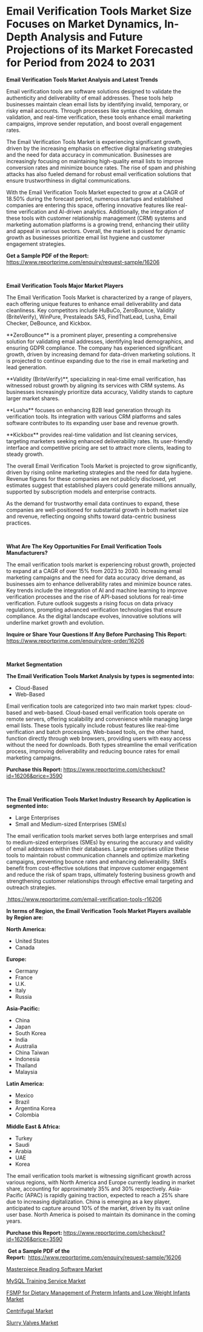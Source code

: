 <p><h1>Email Verification Tools Market Size Focuses on Market Dynamics, In-Depth Analysis and Future Projections of its Market Forecasted for Period from 2024 to 2031</h1></p><p><strong>Email Verification Tools Market Analysis and Latest Trends</strong></p>
<p><p>Email verification tools are software solutions designed to validate the authenticity and deliverability of email addresses. These tools help businesses maintain clean email lists by identifying invalid, temporary, or risky email accounts. Through processes like syntax checking, domain validation, and real-time verification, these tools enhance email marketing campaigns, improve sender reputation, and boost overall engagement rates.</p><p>The Email Verification Tools Market is experiencing significant growth, driven by the increasing emphasis on effective digital marketing strategies and the need for data accuracy in communication. Businesses are increasingly focusing on maintaining high-quality email lists to improve conversion rates and minimize bounce rates. The rise of spam and phishing attacks has also fueled demand for robust email verification solutions that ensure trustworthiness in digital communications.</p><p>With the Email Verification Tools Market expected to grow at a CAGR of 18.50% during the forecast period, numerous startups and established companies are entering this space, offering innovative features like real-time verification and AI-driven analytics. Additionally, the integration of these tools with customer relationship management (CRM) systems and marketing automation platforms is a growing trend, enhancing their utility and appeal in various sectors. Overall, the market is poised for dynamic growth as businesses prioritize email list hygiene and customer engagement strategies.</p></p>
<p><strong>Get a Sample PDF of the Report:&nbsp;</strong> <a href="https://www.reportprime.com/enquiry/request-sample/16206?utm_campaign=1789&utm_medium=2&utm_source=Github&utm_content=ia&utm_term=02122024&utm_id=email-verification-tools">https://www.reportprime.com/enquiry/request-sample/16206</a></p>
<p>&nbsp;</p>
<p><strong>Email Verification Tools Major Market Players</strong></p>
<p><p>The Email Verification Tools Market is characterized by a range of players, each offering unique features to enhance email deliverability and data cleanliness. Key competitors include HuBuCo, ZeroBounce, Validity (BriteVerify), WinPure, Prestaleads SAS, FindThatLead, Lusha, Email Checker, DeBounce, and Kickbox.</p><p>**ZeroBounce** is a prominent player, presenting a comprehensive solution for validating email addresses, identifying lead demographics, and ensuring GDPR compliance. The company has experienced significant growth, driven by increasing demand for data-driven marketing solutions. It is projected to continue expanding due to the rise in email marketing and lead generation.</p><p>**Validity (BriteVerify)**, specializing in real-time email verification, has witnessed robust growth by aligning its services with CRM systems. As businesses increasingly prioritize data accuracy, Validity stands to capture larger market shares. </p><p>**Lusha** focuses on enhancing B2B lead generation through its verification tools. Its integration with various CRM platforms and sales software contributes to its expanding user base and revenue growth.</p><p>**Kickbox** provides real-time validation and list cleaning services, targeting marketers seeking enhanced deliverability rates. Its user-friendly interface and competitive pricing are set to attract more clients, leading to steady growth.</p><p>The overall Email Verification Tools Market is projected to grow significantly, driven by rising online marketing strategies and the need for data hygiene. Revenue figures for these companies are not publicly disclosed, yet estimates suggest that established players could generate millions annually, supported by subscription models and enterprise contracts.</p><p>As the demand for trustworthy email data continues to expand, these companies are well-positioned for substantial growth in both market size and revenue, reflecting ongoing shifts toward data-centric business practices.</p></p>
<p>&nbsp;</p>
<p><strong>What Are The Key Opportunities For Email Verification Tools Manufacturers?</strong></p>
<p><p>The email verification tools market is experiencing robust growth, projected to expand at a CAGR of over 15% from 2023 to 2030. Increasing email marketing campaigns and the need for data accuracy drive demand, as businesses aim to enhance deliverability rates and minimize bounce rates. Key trends include the integration of AI and machine learning to improve verification processes and the rise of API-based solutions for real-time verification. Future outlook suggests a rising focus on data privacy regulations, prompting advanced verification technologies that ensure compliance. As the digital landscape evolves, innovative solutions will underline market growth and evolution.</p></p>
<p><strong>Inquire or Share Your Questions If Any Before Purchasing This Report:</strong> <a href="https://www.reportprime.com/enquiry/pre-order/16206?utm_campaign=1789&utm_medium=2&utm_source=Github&utm_content=ia&utm_term=02122024&utm_id=email-verification-tools">https://www.reportprime.com/enquiry/pre-order/16206</a></p>
<p>&nbsp;</p>
<p><strong>Market Segmentation</strong></p>
<p><strong>The Email Verification Tools Market Analysis by types is segmented into:</strong></p>
<p><ul><li>Cloud-Based</li><li>Web-Based</li></ul></p>
<p><p>Email verification tools are categorized into two main market types: cloud-based and web-based. Cloud-based email verification tools operate on remote servers, offering scalability and convenience while managing large email lists. These tools typically include robust features like real-time verification and batch processing. Web-based tools, on the other hand, function directly through web browsers, providing users with easy access without the need for downloads. Both types streamline the email verification process, improving deliverability and reducing bounce rates for email marketing campaigns.</p></p>
<p><strong>Purchase this Report:&nbsp;</strong><a href="https://www.reportprime.com/checkout?id=16206&price=3590&utm_campaign=1789&utm_medium=2&utm_source=Github&utm_content=ia&utm_term=02122024&utm_id=email-verification-tools">https://www.reportprime.com/checkout?id=16206&price=3590</a></p>
<p>&nbsp;</p>
<p><strong>The Email Verification Tools Market Industry Research by Application is segmented into:</strong></p>
<p><ul><li>Large Enterprises</li><li>Small and Medium-sized Enterprises (SMEs)</li></ul></p>
<p><p>The email verification tools market serves both large enterprises and small to medium-sized enterprises (SMEs) by ensuring the accuracy and validity of email addresses within their databases. Large enterprises utilize these tools to maintain robust communication channels and optimize marketing campaigns, preventing bounce rates and enhancing deliverability. SMEs benefit from cost-effective solutions that improve customer engagement and reduce the risk of spam traps, ultimately fostering business growth and strengthening customer relationships through effective email targeting and outreach strategies.</p></p>
<p><a href="https://www.reportprime.com/email-verification-tools-r16206?utm_campaign=1789&utm_medium=2&utm_source=Github&utm_content=ia&utm_term=02122024&utm_id=email-verification-tools">&nbsp;https://www.reportprime.com/email-verification-tools-r16206</a></p>
<p><strong>In terms of Region, the Email Verification Tools Market Players available by Region are:</strong></p>
<p>
    <p> <strong> North America: </strong>
        <ul>
            <li>United States</li>
            <li>Canada</li>
        </ul>
        </p> 
    <p> <strong> Europe: </strong>
        <ul>
            <li>Germany</li>
            <li>France</li>
            <li>U.K.</li>
            <li>Italy</li>
            <li>Russia</li>
        </ul>
        </p> 
    <p> <strong> Asia-Pacific: </strong>
        <ul>
            <li>China</li>
            <li>Japan</li>
            <li>South Korea</li>
            <li>India</li>
            <li>Australia</li>
            <li>China Taiwan</li>
            <li>Indonesia</li>
            <li>Thailand</li>
            <li>Malaysia</li>
        </ul>
        </p> 
    <p> <strong> Latin America: </strong>
        <ul>
            <li>Mexico</li>
            <li>Brazil</li>
            <li>Argentina Korea</li>
            <li>Colombia</li>
        </ul>
        </p> 
    <p> <strong> Middle East & Africa: </strong>
        <ul>
            <li>Turkey</li>
            <li>Saudi</li>
            <li>Arabia</li>
            <li>UAE</li>
            <li>Korea</li>
        </ul>
    </p>
    </p>
<p><p>The email verification tools market is witnessing significant growth across various regions, with North America and Europe currently leading in market share, accounting for approximately 35% and 30% respectively. Asia-Pacific (APAC) is rapidly gaining traction, expected to reach a 25% share due to increasing digitalization. China is emerging as a key player, anticipated to capture around 10% of the market, driven by its vast online user base. North America is poised to maintain its dominance in the coming years.</p></p>
<p><strong>Purchase this Report: </strong><a href="https://www.reportprime.com/checkout?id=16206&price=3590&utm_campaign=1789&utm_medium=2&utm_source=Github&utm_content=ia&utm_term=02122024&utm_id=email-verification-tools">https://www.reportprime.com/checkout?id=16206&price=3590</a></p>
<p>&nbsp;<strong>Get a Sample PDF of the Report:&nbsp;&nbsp;</strong><a href="https://www.reportprime.com/enquiry/request-sample/16206?utm_campaign=1789&utm_medium=2&utm_source=Github&utm_content=ia&utm_term=02122024&utm_id=email-verification-tools">https://www.reportprime.com/enquiry/request-sample/16206</a></p>
<p><strong></strong></p>
<p><p><a href="https://issuu.com/reportprime-2/docs/masterpiece-reading-software-market-size-2030.pptx?utm_campaign=1789&utm_medium=2&utm_source=Github&utm_content=ia&utm_term=02122024&utm_id=email-verification-tools">Masterpiece Reading Software Market</a></p><p><a href="https://issuu.com/reportprime-2/docs/mysql-training-service-market-size-2030.pptx?utm_campaign=1789&utm_medium=2&utm_source=Github&utm_content=ia&utm_term=02122024&utm_id=email-verification-tools">MySQL Training Service Market</a></p><p><a href="https://github.com/mookiesville/Market-Research-Report-List-1/blob/main/fsmp-for-dietary-management-of-preterm-infants-and-low-weight-infants-market.md?utm_campaign=1789&utm_medium=2&utm_source=Github&utm_content=ia&utm_term=02122024&utm_id=email-verification-tools">FSMP for Dietary Management of Preterm Infants and Low Weight Infants Market</a></p><p><a href="https://www.linkedin.com/pulse/success-road-map-growing-centrifugal-market-industrys-significant-r00tf?utm_campaign=1789&utm_medium=2&utm_source=Github&utm_content=ia&utm_term=02122024&utm_id=email-verification-tools">Centrifugal Market</a></p><p><a href="https://www.linkedin.com/pulse/recent-analysis-slurry-valves-market-trends-share-sales-growth-75abf?utm_campaign=1789&utm_medium=2&utm_source=Github&utm_content=ia&utm_term=02122024&utm_id=email-verification-tools">Slurry Valves Market</a></p></p>